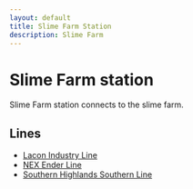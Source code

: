 ```yaml
---
layout: default
title: Slime Farm Station
description: Slime Farm
---
```


# Slime Farm station

Slime Farm station connects to the slime farm.

## Lines

- [Lacon Industry Line](/rail-lines/lcn-industry-line)
- [NEX Ender Line](/rail-lines/nex-ender-line)
- [Southern Highlands Southern Line](/rail-lines/shr-southern-line)
